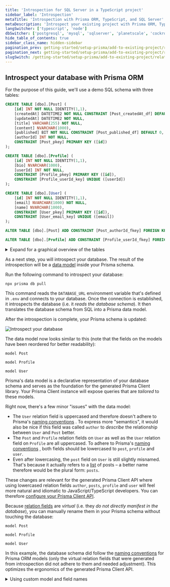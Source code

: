 ```yaml
---
title: 'Introspection for SQL Server in a TypeScript project'
sidebar_label: 'Introspection'
metaTitle: 'Introspection with Prisma ORM, TypeScript, and SQL Server'
metaDescription: 'Introspect your existing project with Prisma ORM, TypeScript, and SQL Server'
langSwitcher: ['typescript', 'node']
dbSwitcher: ['postgresql', 'mysql', 'sqlserver', 'planetscale', 'cockroachdb']
hide_table_of_contents: true
sidebar_class_name: hidden-sidebar
pagination_prev: getting-started/setup-prisma/add-to-existing-project/relational-databases/connect-your-database-typescript-sqlserver
pagination_next: getting-started/setup-prisma/add-to-existing-project/relational-databases/baseline-your-database-typescript-sqlserver
slugSwitch: /getting-started/setup-prisma/add-to-existing-project/relational-databases/introspection-
---
```


## Introspect your database with Prisma ORM

For the purpose of this guide, we'll use a demo SQL schema with three tables:

```sql no-lines
CREATE TABLE [dbo].[Post] (
    [id] INT NOT NULL IDENTITY(1,1),
    [createdAt] DATETIME2 NOT NULL CONSTRAINT [Post_createdAt_df] DEFAULT CURRENT_TIMESTAMP,
    [updatedAt] DATETIME2 NOT NULL,
    [title] VARCHAR(255) NOT NULL,
    [content] NVARCHAR(1000),
    [published] BIT NOT NULL CONSTRAINT [Post_published_df] DEFAULT 0,
    [authorId] INT NOT NULL,
    CONSTRAINT [Post_pkey] PRIMARY KEY ([id])
);

CREATE TABLE [dbo].[Profile] (
    [id] INT NOT NULL IDENTITY(1,1),
    [bio] NVARCHAR(1000),
    [userId] INT NOT NULL,
    CONSTRAINT [Profile_pkey] PRIMARY KEY ([id]),
    CONSTRAINT [Profile_userId_key] UNIQUE ([userId])
);

CREATE TABLE [dbo].[User] (
    [id] INT NOT NULL IDENTITY(1,1),
    [email] NVARCHAR(1000) NOT NULL,
    [name] NVARCHAR(1000),
    CONSTRAINT [User_pkey] PRIMARY KEY ([id]),
    CONSTRAINT [User_email_key] UNIQUE ([email])
);

ALTER TABLE [dbo].[Post] ADD CONSTRAINT [Post_authorId_fkey] FOREIGN KEY ([authorId]) REFERENCES [dbo].[User]([id]) ON DELETE NO ACTION ON UPDATE CASCADE;

ALTER TABLE [dbo].[Profile] ADD CONSTRAINT [Profile_userId_fkey] FOREIGN KEY ([userId]) REFERENCES [dbo].[User]([id]) ON DELETE NO ACTION ON UPDATE CASCADE;
```

<details>
<summary>Expand for a graphical overview of the tables</summary>

**User**

| Column name | Type             | Primary key | Foreign key | Required | Default            |
| :---------- | :--------------- | :---------- | :---------- | :------- | :----------------- |
| `id`        | `INT`            | **✔️**      | No          | **✔️**   | _autoincrementing_ |
| `name`      | `NVARCHAR(1000)` | No          | No          | No       | -                  |
| `email`     | `NVARCHAR(1000)` | No          | No          | **✔️**   | -                  |

**Post**

| Column name | Type             | Primary key | Foreign key | Required | Default            |
| :---------- | :--------------- | :---------- | :---------- | :------- | :----------------- |
| `id`        | `INT`            | **✔️**      | No          | **✔️**   | _autoincrementing_ |
| `createdAt` | `DATETIME2`      | No          | No          | **✔️**   | `now()`            |
| `updatedAt` | `DATETIME2`      | No          | No          | **✔️**   |                    |
| `title`     | `VARCHAR(255)`   | No          | No          | **✔️**   | -                  |
| `content`   | `NVARCHAR(1000)` | No          | No          | No       | -                  |
| `published` | `BIT`            | No          | No          | **✔️**   | `false`            |
| `authorId`  | `INT`            | No          | **✔️**      | **✔️**   | -                  |

**Profile**

| Column name | Type             | Primary key | Foreign key | Required | Default            |
| :---------- | :--------------- | :---------- | :---------- | :------- | :----------------- |
| `id`        | `INT`            | **✔️**      | No          | **✔️**   | _autoincrementing_ |
| `bio`       | `NVARCHAR(1000)` | No          | No          | No       | -                  |
| `userId`    | `INT`            | No          | **✔️**      | **✔️**   | -                  |

</details>

As a next step, you will introspect your database. The result of the introspection will be a [data model](/orm/prisma-schema/data-model/models) inside your Prisma schema.

Run the following command to introspect your database:

```terminal copy
npx prisma db pull
```

This command reads the `DATABASE_URL` environment variable that's defined in `.env` and connects to your database. Once the connection is established, it introspects the database (i.e. it _reads the database schema_). It then translates the database schema from SQL into a Prisma data model.

After the introspection is complete, your Prisma schema is updated:

![Introspect your database](/img/getting-started/prisma-db-pull-generate-schema.png)

The data model now looks similar to this (note that the fields on the models have been reordered for better readability):

```prisma file=prisma/schema.prisma showLineNumbers
model Post

model Profile

model User
```

Prisma's data model is a declarative representation of your database schema and serves as the foundation for the generated Prisma Client library. Your Prisma Client instance will expose queries that are _tailored_ to these models.

Right now, there's a few minor "issues" with the data model:

- The `User` relation field is uppercased and therefore doesn't adhere to Prisma's [naming conventions](/orm/reference/prisma-schema-reference#naming-conventions-1) . To express more "semantics", it would also be nice if this field was called `author` to _describe_ the relationship between `User` and `Post` better.
- The `Post` and `Profile` relation fields on `User` as well as the `User` relation field on `Profile` are all uppercased. To adhere to Prisma's [naming conventions](/orm/reference/prisma-schema-reference#naming-conventions-1) , both fields should be lowercased to `post`, `profile` and `user`.
- Even after lowercasing, the `post` field on `User` is still slightly misnamed. That's because it actually refers to a [list](/orm/prisma-schema/data-model/models#type-modifiers) of posts – a better name therefore would be the plural form: `posts`.

These changes are relevant for the generated Prisma Client API where using lowercased relation fields `author`, `posts`, `profile` and `user` will feel more natural and idiomatic to JavaScript/TypeScript developers. You can therefore [configure your Prisma Client API](/orm/prisma-client/setup-and-configuration/custom-model-and-field-names).

Because [relation fields](/orm/prisma-schema/data-model/relations#relation-fields) are _virtual_ (i.e. they _do not directly manifest in the database_), you can manually rename them in your Prisma schema without touching the database:

```prisma file=prisma/schema.prisma highlight=7,14,22,23;edit showLineNumbers
model Post

model Profile

model User
```

In this example, the database schema did follow the [naming conventions](/orm/reference/prisma-schema-reference#naming-conventions) for Prisma ORM models (only the virtual relation fields that were generated from introspection did not adhere to them and needed adjustment). This optimizes the ergonomics of the generated Prisma Client API.

<details>
<summary> Using custom model and field names </summary>

Sometimes though, you may want to make additional changes to the names of the columns and tables that are exposed in the Prisma Client API. A common example is to translate _snake_case_ notation which is often used in database schemas into _PascalCase_ and _camelCase_ notations which feel more natural for JavaScript/TypeScript developers.

Assume you obtained the following model from introspection that's based on _snake_case_ notation:

```prisma no-lines
model my_user
```

If you generated a Prisma Client API for this model, it would pick up the _snake_case_ notation in its API:

```ts no-lines
const user = await prisma.my_user.create(,
})
```

If you don't want to use the table and column names from your database in your Prisma Client API, you can configure them with [`@map` and `@@map`](/orm/prisma-schema/data-model/models#mapping-model-names-to-tables-or-collections):

```prisma no-lines
model MyUser
```

With this approach, you can name your model and its fields whatever you like and use the `@map` (for field names) and `@@map` (for models names) to point to the underlying tables and columns. Your Prisma Client API now looks as follows:

```ts no-lines
const user = await prisma.myUser.create(,
})
```

Learn more about this on the [Configuring your Prisma Client API](/orm/prisma-client/setup-and-configuration/custom-model-and-field-names) page.

</details>
